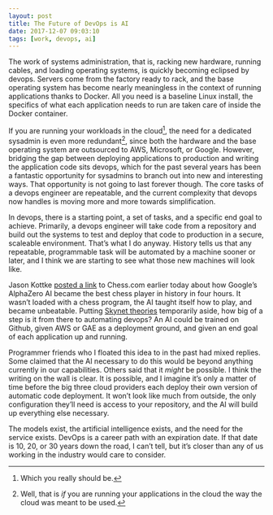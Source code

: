 ```yaml
---
layout: post
title: The Future of DevOps is AI
date: 2017-12-07 09:03:10
tags: [work, devops, ai]
---
```


The work of systems administration, that is, racking new hardware, running cables, and loading operating systems, is quickly becoming eclipsed by devops. Servers come from the factory ready to rack, and the base operating system has become nearly meaningless in the context of running applications thanks to Docker. All you need is a baseline Linux install, the specifics of what each application needs to run are taken care of inside the Docker container. 

If you are running your workloads in the cloud[^1], the need for a dedicated sysadmin is even more redundant[^2], since both the hardware and the base operating system are outsourced to AWS, Microsoft, or Google. However, bridging the gap between deploying applications to production and writing the application code sits devops, which for the past several years has been a fantastic opportunity for sysadmins to branch out into new and interesting ways. That opportunity is not going to last forever though. The core tasks of a devops engineer are repeatable, and the current complexity that devops now handles is moving more and more towards simplification.

In devops, there is a starting point, a set of tasks, and a specific end goal to achieve. Primarily, a devops engineer will take code from a repository and build out the systems to test and deploy that code to production in a secure, scaleable environment. That’s what I do anyway. History tells us that any repeatable, programmable task will be automated by a machine sooner or later, and I think we are starting to see what those new machines will look like. 

Jason Kottke [posted a link][1] to Chess.com earlier today about how Google’s AlphaZero AI became the best chess player in history in four hours. It wasn’t loaded with a chess program, the AI taught itself how to play, and became unbeatable. Putting [Skynet theories][2] temporarily aside, how big of a step is it from there to automating devops? An AI could be trained on Github, given AWS or GAE as a deployment ground, and given an end goal of each application up and running. 

Programmer friends who I floated this idea to in the past had mixed replies. Some claimed that the AI necessary to do this would be beyond anything currently in our capabilities. Others said that it *might* be possible. I think the writing on the wall is clear. It is possible, and I imagine it’s only a matter of time before the big three cloud providers each deploy their own version of automatic code deployment. It won’t look like much from outside, the only configuration they’ll need is access to your repository, and the AI will build up everything else necessary. 

The models exist, the artificial intelligence exists, and the need for the service exists. DevOps is a career path with an expiration date. If that date is 10, 20, or 30 years down the road, I can’t tell, but it’s closer than any of us working in the industry would care to consider. 

[^1]:	Which you really should be.

[^2]:	Well, that is *if* you are running your applications in the cloud the way the cloud was meant to be used.

[1]:	https://kottke.org/17/12/googles-ai-beats-the-worlds-top-chess-engine-w-only-4-hours-of-practice
[2]:	https://www.youtube.com/results?search_query=skynet+terminator